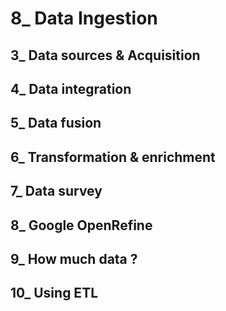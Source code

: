 # 8_ Data Ingestion


## 3_ Data sources & Acquisition

## 4_ Data integration 

## 5_ Data fusion
 
## 6_ Transformation & enrichment

## 7_ Data survey

## 8_ Google OpenRefine

## 9_ How much data ?

## 10_ Using ETL
